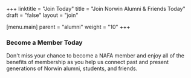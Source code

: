 +++
linktitle = "Join Today"
title = "Join Norwin Alumni & Friends Today"
draft = "false"
layout = "join"

[menu.main]
  parent = "alumni"
  weight = "10"
+++

### Become a Member Today

Don't miss your chance to become a NAFA member and enjoy all of the benefits of membership as you help us connect past and present generations of Norwin alumni, students, and friends.
